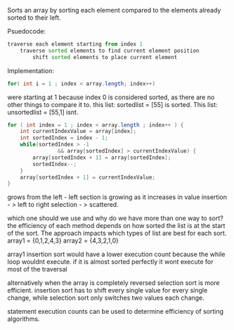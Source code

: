 Sorts an array by sorting each element compared to the elements already sorted to their left.

Psuedocode:
```python
traverse each element starting from index 1 
	traverse sorted elements to find current element position
		shift sorted elements to place current element
```
Implementation:

```java
for( int i = 1 ; index < array.length; index++)
```
were starting at 1 because index 0 is considered sorted, as there are no other things to compare it to. this list: sortedlist = [55] is sorted. This list: unsortedlist = [55,1] isnt. 

```java
for ( int index = 1 ; index < array.length ; index++ ) {
	int currentIndexValue = array[index];
	int sortedIndex = index - 1;
	while(sortedIndex > -1 
				&& array[sortedIndex] > currentIndexValue) { 
		array[sortedIndex + 1] = array[sortedIndex];
		sortedIndex--;
	}
	array[sortedIndex + 1] = currentIndexValue;
}
```

grows from the left - left section is growing as it increases in value
insertion - > left to right
selection - > scattered. 

which one should we use and why do we have more than one way to sort?
the efficiency of each method depends on how sorted the list is at the start of the sort. The approach impacts which types of list are best for each sort.
array1 = {0,1,2,4,3}
array2 = {4,3,2,1,0}

array1 insertion sort would have a lower execution count because the while loop wouldnt execute. if it is almost sorted perfectly it wont execute for most of the traversal

alternatively
when the array is completely reversed selection sort is more efficient. insertion sort has to shift every single value for every single change, while selection sort only switches two values each change. 

statement execution counts can be used to determine efficiency of sorting algorithms.
